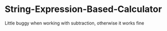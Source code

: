 # String-Expression-Based-Calculator
Little buggy when working with subtraction, otherwise it works fine
